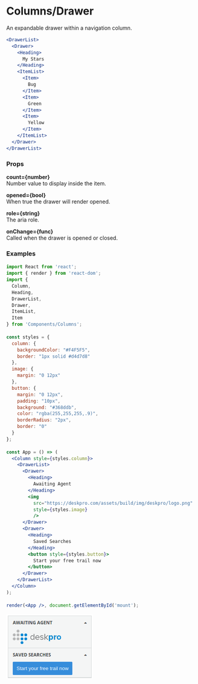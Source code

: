 Columns/Drawer
==============
An expandable drawer within a navigation column.

```jsx
<DrawerList>
  <Drawer>
    <Heading>
      My Stars
    </Heading>
    <ItemList>
      <Item>
        Bug
      </Item>
      <Item>
        Green
      </Item>
      <Item>
        Yellow
      </Item>
    </ItemList>
  </Drawer>
</DrawerList>
```

### Props

**count={number}**  
Number value to display inside the item.

**opened={bool}**  
When true the drawer will render opened.

**role={string}**  
The aria role.

**onChange={func}**  
Called when the drawer is opened or closed.


### Examples

```jsx
import React from 'react';
import { render } from 'react-dom';
import {
  Column,
  Heading,
  DrawerList,
  Drawer,
  ItemList,
  Item
} from 'Components/Columns';

const styles = {
  column: {
    backgroundColor: "#F4F5F5",
    border: "1px solid #d4d7d8"
  },
  image: {
    margin: "0 12px"
  },
  button: {
    margin: "0 12px",
    padding: "10px",
    background: "#368ddb",
    color: "rgba(255,255,255,.9)",
    borderRadius: "2px",
    border: "0"
  }
};

const App = () => (
  <Column style={styles.column}>
    <DrawerList>
      <Drawer>
        <Heading>
          Awaiting Agent
        </Heading>
        <img
          src="https://deskpro.com/assets/build/img/deskpro/logo.png"
          style={styles.image}
          />
      </Drawer>
      <Drawer>
        <Heading>
          Saved Searches
        </Heading>
        <button style={styles.button}>
          Start your free trail now
        </button>
      </Drawer>
    </DrawerList>
  </Column>
);

render(<App />, document.getElementById('mount');
```

![Drawer example](../../assets/images/column-4.png)
